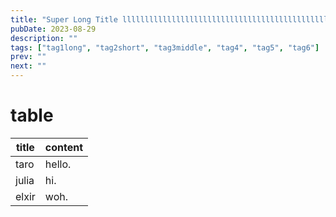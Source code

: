 ```yaml
---
title: "Super Long Title lllllllllllllllllllllllllllllllllllllllllllllllllllllllllllllllll"
pubDate: 2023-08-29
description: ""
tags: ["tag1long", "tag2short", "tag3middle", "tag4", "tag5", "tag6"]
prev: ""
next: ""
---
```


# table

| title | content |
| --- | --- |
| taro | hello. |
| julia | hi. |
| elxir | woh. |
